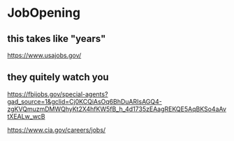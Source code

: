 # JobOpening

## this takes like "years"

<https://www.usajobs.gov/>


## they quitely watch you

<https://fbijobs.gov/special-agents?gad_source=1&gclid=Cj0KCQiAsOq6BhDuARIsAGQ4-zgKVQmuzmDMWQhyKt2X4hfKW5fB_h_4d1735zEAagREKQE5AqBKSo4aAvtXEALw_wcB>

<https://www.cia.gov/careers/jobs/>
